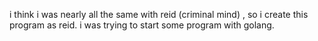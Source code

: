 i think i was nearly all the same with reid (criminal mind) , so i create this program as reid.
i was trying to start some program with golang.